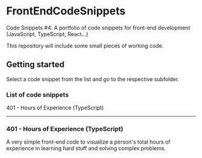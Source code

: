 # FrontEndCodeSnippets
Code Snippets #4: A portfolio of code snippets for front-end development (JavaScript, TypeScript, React...)

This repository will include some small pieces of working code.

## Getting started
Select a code snippet from the list and go to the respective subfolder.

### List of code snippets
401 - Hours of Experience (TypeScript)

---

### 401 - Hours of Experience (TypeScript)
A very simple front-end code to visualize a person's total hours of experience in learning hard stuff and solving complex problems.
